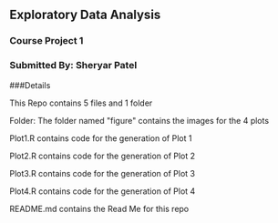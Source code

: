 ## Exploratory Data Analysis
### Course Project 1

### Submitted By: Sheryar Patel

###Details

This Repo contains 5 files and 1 folder

Folder: The folder named "figure" contains the images for the 4 plots

Plot1.R contains code for the generation of Plot 1

Plot2.R contains code for the generation of Plot 2

Plot3.R contains code for the generation of Plot 3

Plot4.R contains code for the generation of Plot 4

README.md contains the Read Me for this repo


